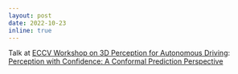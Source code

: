 ```yaml
---
layout: post
date: 2022-10-23
inline: true
---
```

Talk at [ECCV Workshop on 3D Perception for Autonomous Driving](https://innoviz.tech/eccv-3dad): [Perception with Confidence: A Conformal Prediction Perspective](https://drive.google.com/file/d/1HExegk89aXIbUNUDtIu2afrxqk10VKnN/view?usp=sharing)
